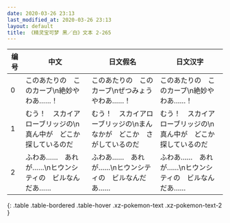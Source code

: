 ```yaml
---
date: 2020-03-26 23:13
last_modified_at: 2020-03-26 23:13
layout: default
title: 《精灵宝可梦 黑／白》文本 2-265
---
```

| 编号 | 中文 | 日文假名 | 日文汉字 |
| ---- | ---- | ---- | --- |
| 0 | このあたりの　このカーブ\n絶妙やわあ……！ | このあたりの　このカーブ\nぜつみょう　やわあ……！ | このあたりの　このカーブ\n絶妙やわあ……！ |
| 1 | むう！　スカイアローブリッジの\n真ん中が　どこか　探しているのだ | むう！　スカイアローブリッジの\nまんなかが　どこか　さがしているのだ | むう！　スカイアローブリッジの\n真ん中が　どこか　探しているのだ |
| 2 | ふわあ……　あれが……\nヒウンシティの　ビルなんだあ…… | ふわあ……　あれが……\nヒウンシティの　ビルなんだあ…… | ふわあ……　あれが……\nヒウンシティの　ビルなんだあ…… |
{: .table .table-bordered .table-hover .xz-pokemon-text .xz-pokemon-text-2 }
